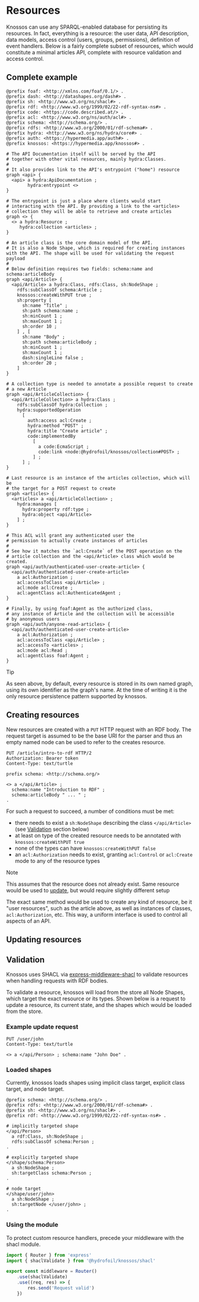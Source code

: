 # Resources

Knossos can use any SPARQL-enabled database for persisting its resources. In fact, everything is a resource: the user data, API description, data models, access control (users, groups, permissions), definition of event handlers. Below is a fairly complete subset of resources, which would constitute a minimal articles API, complete with resource validation and access control.

## Complete example

```trig
@prefix foaf: <http://xmlns.com/foaf/0.1/> .
@prefix dash: <http://datashapes.org/dash#> .
@prefix sh: <http://www.w3.org/ns/shacl#> .
@prefix rdf: <http://www.w3.org/1999/02/22-rdf-syntax-ns#> .
@prefix code: <https://code.described.at/> .
@prefix acl: <http://www.w3.org/ns/auth/acl#> .
@prefix schema: <http://schema.org/> .
@prefix rdfs: <http://www.w3.org/2000/01/rdf-schema#> .
@prefix hydra: <http://www.w3.org/ns/hydra/core#> .
@prefix auth: <https://hypermedia.app/auth#> .
@prefix knossos: <https://hypermedia.app/knossos#> .

# The API Documentation itself will be served by the API
# together with other vital resources, mainly hydra:Classes.
#
# It also provides link to the API's entrypoint ("home") resource
graph <api> {
  <api> a hydra:ApiDocumentation ;
        hydra:entrypoint <>
}

# The entrypoint is just a place where clients would start
# interacting with the API. By providing a link to the <articles>
# collection they will be able to retrieve and create articles 
graph <> {
  <> a hydra:Resource ;
     hydra:collection <articles> ;
}

# An article class is the core domain model of the API.
# It is also a Node Shape, which is required for creating instances with the API. The shape will be used for validating the request payload
#
# Below definition requires two fields: schema:name and schema:articleBody
graph <api/Article> {
  <api/Article> a hydra:Class, rdfs:Class, sh:NodeShape ;
    rdfs:subClassOf schema:Article ;
    knossos:createWithPUT true ;
    sh:property [
      sh:name "Title" ;
      sh:path schema:name ;
      sh:minCount 1 ;
      sh:maxCount 1 ;
      sh:order 10 ;
    ] , [
      sh:name "Body" ;
      sh:path schema:articleBody ;
      sh:minCount 1 ;
      sh:maxCount 1 ; 
      dash:singleLine false ;
      sh:order 20 ;
    ]
}

# A collection type is needed to annotate a possible request to create
# a new Article
graph <api/ArticleCollection> {
  <api/ArticleCollection> a hydra:Class ; 
    rdfs:subClassOf hydra:Collection ;
    hydra:supportedOperation
      [
        auth:access acl:Create ;
        hydra:method "POST" ;
        hydra:title "Create article" ;
        code:implementedBy
          [
            a code:EcmaScript ;
            code:link <node:@hydrofoil/knossos/collection#POST> ;
          ] ;
      ] ;
}

# Last resource is an instance of the articles collection, which will be
# the target for a POST request to create
graph <articles> {
  <articles> a <api/ArticleCollection> ;
    hydra:manages [
      hydra:property rdf:type ;
      hydra:object <api/Article>
    ] ;
}

# This ACL will grant any authenticated user the
# permission to actually create instances of articles
#
# See how it matches the `acl:Create` of the POST operation on the 
# article collection and the <api/Article> class which would be created. 
graph <api/auth/authenticated-user-create-article> {
  <api/auth/authenticated-user-create-article>
    a acl:Authorization ;
    acl:accessToClass <api/Article> ;
    acl:mode acl:Create ;
    acl:agentClass acl:AuthenticatedAgent ;
}

# Finally, by using foaf:Agent as the authorized class,
# any instance of Article and the collection will be accessible
# by anonymous users
graph <api/auth/anyone-read-articles> {
  <api/auth/authenticated-user-create-article>
    a acl:Authorization ;
    acl:accessToClass <api/Article> ;
    acl:accessTo <articles> ;
    acl:mode acl:Read ;
    acl:agentClass foaf:Agent ;
}
```

> [!TIP]
> As seen above, by default, every resource is stored in its own named graph, using its own identifier as the graph's name. At the time of writing it is the only resource persistence pattern supported by knossos.

## Creating resources

New resources are created with a `PUT` HTTP request with an RDF body. The request target is assumed to be the base URI for the parser and thus an empty named node can be used to refer to the creates resource.

```http request
PUT /article/intro-to-rdf HTTP/2
Authorization: Bearer token
Content-Type: text/turtle

prefix schema: <http://schema.org/>

<> a </api/Article> ;
  schema:name "Introduction to RDF" ;
  schema:articleBody " ... " ;
.
```

For such a request to succeed, a number of conditions must be met:

- there needs to exist a `sh:NodeShape` describing the class `</api/Article>` (see [Validation](#validation) section below)
- at least on type of the created resource needs to be annotated with `knossos:createWithPUT true`
- none of the types can have `knossos:createWithPUT false`
- an `acl:Authorization` needs to exist, granting `acl:Control` or `acl:Create` mode to any of the resource types

> [!NOTE]
> This assumes that the resource does not already exist. Same resource would be used to [update](#updating-resources), but would require slightly different setup

The exact same method would be used to create any kind of resource, be it "user resources", such as the article above, as well as instances of classes, `acl:Authorization`, etc. This way, a uniform interface is used to control all aspects of an API.

## Updating resources

## Validation

Knossos uses SHACL via [express-middleware-shacl](https://npm.im/express-middleware-shacl) to validate resources when handling requests with RDF bodies.

To validate a resource, knossos will load from the store all Node Shapes, which target the exact resource or its types. Shown below is a request to update a resource, its current state, and the shapes which would be loaded from the store.

### Example update request

```http request
PUT /user/john
Content-Type: text/turtle

<> a </api/Person> ; schema:name "John Doe" .
```

### Loaded shapes

Currently, knossos loads shapes using implicit class target, explicit class target, and node target.

```turtle
@prefix schema: <http://schema.org/> .
@prefix rdfs: <http://www.w3.org/2000/01/rdf-schema#> .
@prefix sh: <http://www.w3.org/ns/shacl#> .
@prefix rdf: <http://www.w3.org/1999/02/22-rdf-syntax-ns#> .

# implicitly targeted shape
</api/Person>
  a rdf:Class, sh:NodeShape ;
  rdfs:subClassOf schema:Person ;
.

# explicitly targeted shape
</shape/schema:Person>
  a sh:NodeShape ;
  sh:targetClass schema:Person ;
.

# node target
</shape/user/john>
  a sh:NodeShape ;
  sh:targetNode </user/john> ;
.
```

### Using the module

To protect custom resource handlers, precede your middleware with the shacl module.

```typescript
import { Router } from 'express'
import { shaclValidate } from '@hydrofoil/knossos/shacl'

export const middleware = Router()
    .use(shaclValidate)
    .use((req, res) => {
        res.send('Request valid')
    })
```
